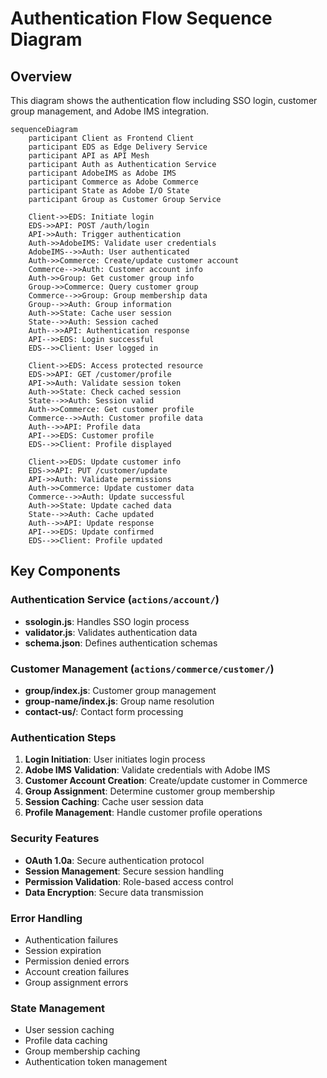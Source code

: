 # Authentication Flow Sequence Diagram

## Overview
This diagram shows the authentication flow including SSO login, customer group management, and Adobe IMS integration.

```mermaid
sequenceDiagram
    participant Client as Frontend Client
    participant EDS as Edge Delivery Service
    participant API as API Mesh
    participant Auth as Authentication Service
    participant AdobeIMS as Adobe IMS
    participant Commerce as Adobe Commerce
    participant State as Adobe I/O State
    participant Group as Customer Group Service

    Client->>EDS: Initiate login
    EDS->>API: POST /auth/login
    API->>Auth: Trigger authentication
    Auth->>AdobeIMS: Validate user credentials
    AdobeIMS-->>Auth: User authenticated
    Auth->>Commerce: Create/update customer account
    Commerce-->>Auth: Customer account info
    Auth->>Group: Get customer group info
    Group->>Commerce: Query customer group
    Commerce-->>Group: Group membership data
    Group-->>Auth: Group information
    Auth->>State: Cache user session
    State-->>Auth: Session cached
    Auth-->>API: Authentication response
    API-->>EDS: Login successful
    EDS-->>Client: User logged in

    Client->>EDS: Access protected resource
    EDS->>API: GET /customer/profile
    API->>Auth: Validate session token
    Auth->>State: Check cached session
    State-->>Auth: Session valid
    Auth->>Commerce: Get customer profile
    Commerce-->>Auth: Customer profile data
    Auth-->>API: Profile data
    API-->>EDS: Customer profile
    EDS-->>Client: Profile displayed

    Client->>EDS: Update customer info
    EDS->>API: PUT /customer/update
    API->>Auth: Validate permissions
    Auth->>Commerce: Update customer data
    Commerce-->>Auth: Update successful
    Auth->>State: Update cached data
    State-->>Auth: Cache updated
    Auth-->>API: Update response
    API-->>EDS: Update confirmed
    EDS-->>Client: Profile updated
```

## Key Components

### Authentication Service (`actions/account/`)
- **ssologin.js**: Handles SSO login process
- **validator.js**: Validates authentication data
- **schema.json**: Defines authentication schemas

### Customer Management (`actions/commerce/customer/`)
- **group/index.js**: Customer group management
- **group-name/index.js**: Group name resolution
- **contact-us/**: Contact form processing

### Authentication Steps
1. **Login Initiation**: User initiates login process
2. **Adobe IMS Validation**: Validate credentials with Adobe IMS
3. **Customer Account Creation**: Create/update customer in Commerce
4. **Group Assignment**: Determine customer group membership
5. **Session Caching**: Cache user session data
6. **Profile Management**: Handle customer profile operations

### Security Features
- **OAuth 1.0a**: Secure authentication protocol
- **Session Management**: Secure session handling
- **Permission Validation**: Role-based access control
- **Data Encryption**: Secure data transmission

### Error Handling
- Authentication failures
- Session expiration
- Permission denied errors
- Account creation failures
- Group assignment errors

### State Management
- User session caching
- Profile data caching
- Group membership caching
- Authentication token management 

